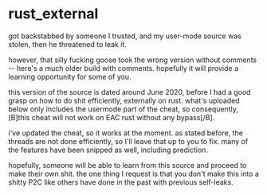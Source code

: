 # rust_external

got backstabbed by someone I trusted, and my user-mode source was stolen, then he threatened to leak it.

however, that silly fucking goose took the wrong version without comments -- here's a much older build with comments. hopefully it will provide a learning opportunity for some of you.

this version of the source is dated around June 2020, before I had a good grasp on how to do shit efficiently, externally on rust. what's uploaded below only includes the usermode part of the cheat, so consequently, [B]this cheat will not work on EAC rust without any bypass[/B].

i've updated the cheat, so it works at the moment. as stated before, the threads are not done efficiently, so I'll leave that up to you to fix. many of the features have been snipped as well, including prediction.

hopefully, someone will be able to learn from this source and proceed to make their own shit. the one thing I request is that you don't make this into a shitty P2C like others have done in the past with previous self-leaks. 
